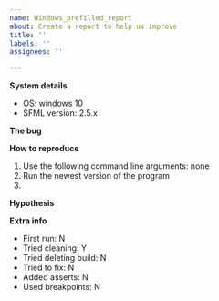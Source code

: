 ```yaml
---
name: Windows_prefilled_report
about: Create a report to help us improve
title: ''
labels: ''
assignees: ''

---
```


**System details**
- OS: windows 10
- SFML version: 2.5.x

**The bug**
<description of what goes wrong>

**How to reproduce**
1. Use the following command line arguments: none
2. Run the newest version of the program
3. <step to reproduce>
<more steps needed to reproduce>

**Hypothesis**
<where you think it goes wrong in the code>

**Extra info**
- First run: N
- Tried cleaning: Y
- Tried deleting build: N
- Tried to fix: N
- Added asserts: N
- Used breakpoints: N
